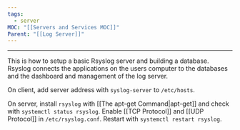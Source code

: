 ```yaml
---
tags:
  - server
MOC: "[[Servers and Services MOC]]"
Parent: "[[Log Server]]"
---
```

-- --


This is how to setup a basic Rsyslog server and building a database. Rsyslog connects the applications on the users computer to the databases and the dashboard and management of the log server.

On client, add server address with `syslog-server` to `/etc/hosts`.

On server, install `rsyslog` with [[The apt-get Command|apt-get]] and check with `systemctl status rsyslog`. Enable [[TCP Protocol]] and [[UDP Protocol]] in `/etc/rsyslog.conf`. Restart with `systemctl restart rsyslog`.
